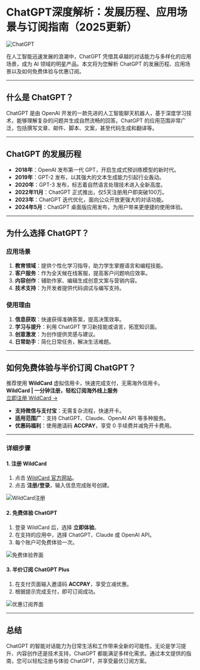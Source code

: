 # ChatGPT深度解析：发展历程、应用场景与订阅指南（2025更新）

![ChatGPT](https://open-ai-blog.oss-cn-nanjing.aliyuncs.com/img/202408292235250.png)

在人工智能迅速发展的浪潮中，ChatGPT 凭借其卓越的对话能力与多样化的应用场景，成为 AI 领域的明星产品。本文将为您解析 ChatGPT 的发展历程、应用场景以及如何免费体验与优惠订阅。

---

## 什么是 ChatGPT？

ChatGPT 是由 OpenAI 开发的一款先进的人工智能聊天机器人，基于深度学习技术，能够理解复杂的问题并生成自然流畅的回答。ChatGPT 的应用范围非常广泛，包括撰写文章、邮件、脚本、文案，甚至代码生成和翻译等。

---

## ChatGPT 的发展历程

- **2018年**：OpenAI 发布第一代 GPT，开启生成式预训练模型的新时代。
- **2019年**：GPT-2 发布，以其强大的文本生成能力引起行业轰动。
- **2020年**：GPT-3 发布，标志着自然语言处理技术进入全新高度。
- **2022年11月**：ChatGPT 正式推出，仅5天注册用户即突破100万。
- **2023年**：ChatGPT 迭代优化，面向公众开放更强大的对话功能。
- **2024年5月**：ChatGPT 桌面版应用发布，为用户带来更便捷的使用体验。

---

## 为什么选择 ChatGPT？

### 应用场景

1. **教育领域**：提供个性化学习指导，助力学生掌握语言和编程技能。
2. **客户服务**：作为全天候在线客服，提高客户问题响应效率。
3. **内容创作**：辅助作家、编辑生成创意文案与营销内容。
4. **技术支持**：为开发者提供代码调试与编写支持。

### 使用理由

1. **信息获取**：快速获得准确答案，提高决策效率。
2. **学习与提升**：利用 ChatGPT 学习新技能或语言，拓宽知识面。
3. **创意激发**：为创作提供灵感与建议。
4. **日常助手**：简化日常任务，解决生活难题。

---

## 如何免费体验与半价订阅 ChatGPT？

推荐使用 **WildCard** 虚拟信用卡，快速完成支付，无需海外信用卡。  
**WildCard | 一分钟注册，轻松订阅海外线上服务**  
[立即注册 WildCard →](https://bit.ly/bewildcard)

- **支持微信与支付宝**：无需复杂流程，快速开卡。
- **适用范围广**：支持 ChatGPT、Claude、OpenAI API 等多种服务。
- **优惠码福利**：使用邀请码 **ACCPAY**，享受 0 手续费并减免开卡费用。

---

### 详细步骤

#### 1. 注册 WildCard

1. 点击 [WildCard 官方网站](https://bit.ly/bewildcard)。
2. 点击 **注册/登录**，输入信息完成账号创建。

![WildCard注册](https://open-ai-blog.oss-cn-nanjing.aliyuncs.com/img/202408292236515.png)

#### 2. 免费体验 ChatGPT

1. 登录 WildCard 后，选择 **立即体验**。
2. 在支持的应用中，选择 ChatGPT、Claude 或 OpenAI API。
3. 每个账户可免费体验一次。

![免费体验界面](https://open-ai-blog.oss-cn-nanjing.aliyuncs.com/img/202408292237928.png)

#### 3. 半价订阅 ChatGPT Plus

1. 在支付页面输入邀请码 **ACCPAY**，享受立减优惠。
2. 根据提示完成支付，即可订阅成功。

![优惠订阅界面](https://open-ai-blog.oss-cn-nanjing.aliyuncs.com/img/202408292240024.png)

---

## 总结

ChatGPT 的智能对话能力为日常生活和工作带来全新的可能性。无论是学习提升、内容创作还是技术支持，ChatGPT 都能满足多样化需求。通过本文提供的指南，您可以轻松注册与体验 ChatGPT，并享受最优订阅方案。


